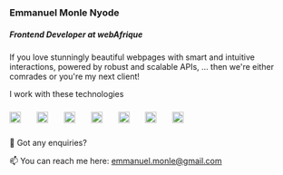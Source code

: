 ### Emmanuel Monle Nyode

##### Frontend Developer at webAfrique

If you love stunningly beautiful webpages with smart and intuitive interactions,
powered by robust and scalable APIs, ... then we're either comrades
or you're my next client!

<!--![MERN stack image](Mern.png "Javascript")-->
I work with these technologies

###

<div align="left">
  <img src="https://cdn.jsdelivr.net/gh/devicons/devicon/icons/javascript/javascript-original.svg" height="20" alt="javascript logo"  />
  <img width="20" />
  <img src="https://cdn.jsdelivr.net/gh/devicons/devicon/icons/typescript/typescript-original.svg" height="20" alt="typescript logo"  />
  <img width="20" />
  <img src="https://cdn.jsdelivr.net/gh/devicons/devicon/icons/react/react-original.svg" height="20" alt="react logo"  />
  <img width="20" />
  <img src="https://cdn.jsdelivr.net/gh/devicons/devicon/icons/nextjs/nextjs-original.svg" height="20" alt="nextjs logo"  />
  <img width="20" />
  <img src="https://cdn.jsdelivr.net/gh/devicons/devicon/icons/nodejs/nodejs-original.svg" height="20" alt="nodejs logo"  />
  <img width="20" />
  <img src="https://cdn.jsdelivr.net/gh/devicons/devicon/icons/nestjs/nestjs-plain.svg" height="20" alt="nestjs logo"  />
  <img width="20" />
  <img src="https://cdn.jsdelivr.net/gh/devicons/devicon/icons/jest/jest-plain.svg" height="20" alt="jest logo"  />
</div>

###
💬 Got any enquiries? 

📫 You can reach me here: emmanuel.monle@gmail.com

<!--
**webAfrique/webAfrique** is a ✨ _special_ ✨ repository because its `README.md` (this file) appears on your GitHub profile.
-->


